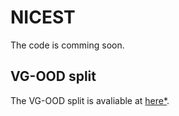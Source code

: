 # NICEST
The code is comming soon.

## VG-OOD split
The VG-OOD split is avaliable at [here*](https://drive.google.com/drive/folders/1kZ0sgxN-tPmLOC4xGfQrKEnOz7Z1nnRE?usp=sharing).
